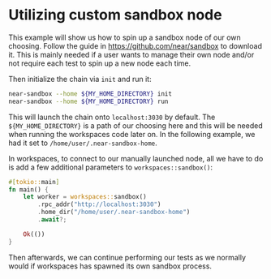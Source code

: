 # Utilizing custom sandbox node

This example will show us how to spin up a sandbox node of our own choosing. Follow the guide in https://github.com/near/sandbox to download it. This is mainly needed if a user wants to manage their own node and/or not require each test to spin up a new node each time.

Then initialize the chain via `init` and run it:

```sh
near-sandbox --home ${MY_HOME_DIRECTORY} init
near-sandbox --home ${MY_HOME_DIRECTORY} run
```

This will launch the chain onto `localhost:3030` by default. The `${MY_HOME_DIRECTORY}` is a path of our choosing here and this will be needed when running the workspaces code later on. In the following example, we had it set to `/home/user/.near-sandbox-home`.

In workspaces, to connect to our manually launched node, all we have to do is add a few additional parameters to `workspaces::sandbox()`:

```rs
#[tokio::main]
fn main() {
    let worker = workspaces::sandbox()
        .rpc_addr("http://localhost:3030")
        .home_dir("/home/user/.near-sandbox-home")
        .await?;

    Ok(())
}
```

Then afterwards, we can continue performing our tests as we normally would if workspaces has spawned its own sandbox process.
